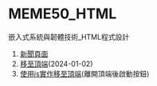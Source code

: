 # MEME50_HTML
嵌入式系統與韌體技術_HTML程式設計

1. [新聞頁面](https://htmlpreview.github.io/?https://github.com/Towkai/MEME50_HTML/blob/main/HTML/news_tomorin.html)
2. [移至頂端](https://htmlpreview.github.io/?https://github.com/Towkai/MEME50_HTML/blob/main/HTML/news_tomorin.html)(2024-01-02)
3. [使用js實作移至頂端](https://htmlpreview.github.io/?https://github.com/Towkai/MEME50_HTML/blob/main/HTML/news_tomorin_js.html)(離開頂端後啟動按鈕)
